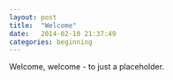 ```yaml
---
layout: post
title:  "Welcome"
date:   2014-02-10 21:37:49
categories: beginning
---
```


Welcome, welcome - to just a placeholder.